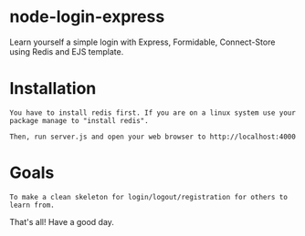 node-login-express
==================

Learn yourself a simple login with Express, Formidable, Connect-Store using Redis and EJS template. 

Installation
============

    You have to install redis first. If you are on a linux system use your package manage to "install redis".

    Then, run server.js and open your web browser to http://localhost:4000

Goals
=====

    To make a clean skeleton for login/logout/registration for others to learn from.

That's all! Have a good day.
